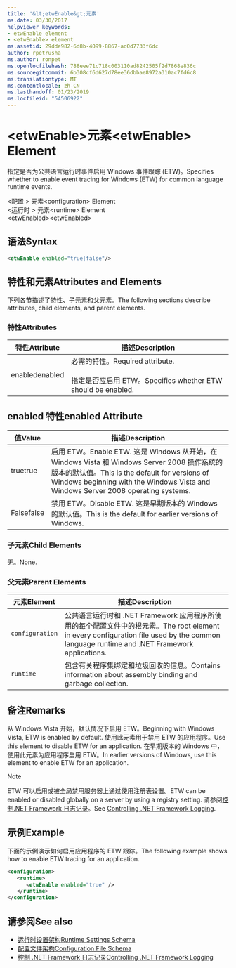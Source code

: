 ```yaml
---
title: '&lt;etwEnable&gt;元素'
ms.date: 03/30/2017
helpviewer_keywords:
- etwEnable element
- <etwEnable> element
ms.assetid: 29dde982-6d8b-4099-8867-ad0d7733f6dc
author: rpetrusha
ms.author: ronpet
ms.openlocfilehash: 788eee71c718c003110ad8242505f2d7868e836c
ms.sourcegitcommit: 6b308cf6d627d78ee36dbbae8972a310ac7fd6c8
ms.translationtype: MT
ms.contentlocale: zh-CN
ms.lasthandoff: 01/23/2019
ms.locfileid: "54506922"
---
```

# <a name="ltetwenablegt-element"></a><span data-ttu-id="72494-102">&lt;etwEnable&gt;元素</span><span class="sxs-lookup"><span data-stu-id="72494-102">&lt;etwEnable&gt; Element</span></span>
<span data-ttu-id="72494-103">指定是否为公共语言运行时事件启用 Windows 事件跟踪 (ETW)。</span><span class="sxs-lookup"><span data-stu-id="72494-103">Specifies whether to enable event tracing for Windows (ETW) for common language runtime events.</span></span>  
  
 <span data-ttu-id="72494-104">\<配置 > 元素</span><span class="sxs-lookup"><span data-stu-id="72494-104">\<configuration> Element</span></span>  
<span data-ttu-id="72494-105">\<运行时 > 元素</span><span class="sxs-lookup"><span data-stu-id="72494-105">\<runtime> Element</span></span>  
<span data-ttu-id="72494-106">\<etwEnabled></span><span class="sxs-lookup"><span data-stu-id="72494-106">\<etwEnabled></span></span>  
  
## <a name="syntax"></a><span data-ttu-id="72494-107">语法</span><span class="sxs-lookup"><span data-stu-id="72494-107">Syntax</span></span>  
  
```xml  
<etwEnable enabled="true|false"/>  
```  
  
## <a name="attributes-and-elements"></a><span data-ttu-id="72494-108">特性和元素</span><span class="sxs-lookup"><span data-stu-id="72494-108">Attributes and Elements</span></span>  
 <span data-ttu-id="72494-109">下列各节描述了特性、子元素和父元素。</span><span class="sxs-lookup"><span data-stu-id="72494-109">The following sections describe attributes, child elements, and parent elements.</span></span>  
  
### <a name="attributes"></a><span data-ttu-id="72494-110">特性</span><span class="sxs-lookup"><span data-stu-id="72494-110">Attributes</span></span>  
  
|<span data-ttu-id="72494-111">特性</span><span class="sxs-lookup"><span data-stu-id="72494-111">Attribute</span></span>|<span data-ttu-id="72494-112">描述</span><span class="sxs-lookup"><span data-stu-id="72494-112">Description</span></span>|  
|---------------|-----------------|  
|<span data-ttu-id="72494-113">enabled</span><span class="sxs-lookup"><span data-stu-id="72494-113">enabled</span></span>|<span data-ttu-id="72494-114">必需的特性。</span><span class="sxs-lookup"><span data-stu-id="72494-114">Required attribute.</span></span><br /><br /> <span data-ttu-id="72494-115">指定是否应启用 ETW。</span><span class="sxs-lookup"><span data-stu-id="72494-115">Specifies whether ETW should be enabled.</span></span>|  
  
## <a name="enabled-attribute"></a><span data-ttu-id="72494-116">enabled 特性</span><span class="sxs-lookup"><span data-stu-id="72494-116">enabled Attribute</span></span>  
  
|<span data-ttu-id="72494-117">值</span><span class="sxs-lookup"><span data-stu-id="72494-117">Value</span></span>|<span data-ttu-id="72494-118">描述</span><span class="sxs-lookup"><span data-stu-id="72494-118">Description</span></span>|  
|-----------|-----------------|  
|<span data-ttu-id="72494-119">true</span><span class="sxs-lookup"><span data-stu-id="72494-119">true</span></span>|<span data-ttu-id="72494-120">启用 ETW。</span><span class="sxs-lookup"><span data-stu-id="72494-120">Enable ETW.</span></span> <span data-ttu-id="72494-121">这是 Windows 从开始，在 Windows Vista 和 Windows Server 2008 操作系统的版本的默认值。</span><span class="sxs-lookup"><span data-stu-id="72494-121">This is the default for versions of Windows beginning with the Windows Vista and Windows Server 2008 operating systems.</span></span>|  
|<span data-ttu-id="72494-122">False</span><span class="sxs-lookup"><span data-stu-id="72494-122">false</span></span>|<span data-ttu-id="72494-123">禁用 ETW。</span><span class="sxs-lookup"><span data-stu-id="72494-123">Disable ETW.</span></span> <span data-ttu-id="72494-124">这是早期版本的 Windows 的默认值。</span><span class="sxs-lookup"><span data-stu-id="72494-124">This is the default for earlier versions of Windows.</span></span>|  
  
### <a name="child-elements"></a><span data-ttu-id="72494-125">子元素</span><span class="sxs-lookup"><span data-stu-id="72494-125">Child Elements</span></span>  
 <span data-ttu-id="72494-126">无。</span><span class="sxs-lookup"><span data-stu-id="72494-126">None.</span></span>  
  
### <a name="parent-elements"></a><span data-ttu-id="72494-127">父元素</span><span class="sxs-lookup"><span data-stu-id="72494-127">Parent Elements</span></span>  
  
|<span data-ttu-id="72494-128">元素</span><span class="sxs-lookup"><span data-stu-id="72494-128">Element</span></span>|<span data-ttu-id="72494-129">描述</span><span class="sxs-lookup"><span data-stu-id="72494-129">Description</span></span>|  
|-------------|-----------------|  
|`configuration`|<span data-ttu-id="72494-130">公共语言运行时和 .NET Framework 应用程序所使用的每个配置文件中的根元素。</span><span class="sxs-lookup"><span data-stu-id="72494-130">The root element in every configuration file used by the common language runtime and .NET Framework applications.</span></span>|  
|`runtime`|<span data-ttu-id="72494-131">包含有关程序集绑定和垃圾回收的信息。</span><span class="sxs-lookup"><span data-stu-id="72494-131">Contains information about assembly binding and garbage collection.</span></span>|  
  
## <a name="remarks"></a><span data-ttu-id="72494-132">备注</span><span class="sxs-lookup"><span data-stu-id="72494-132">Remarks</span></span>  
 <span data-ttu-id="72494-133">从 Windows Vista 开始，默认情况下启用 ETW。</span><span class="sxs-lookup"><span data-stu-id="72494-133">Beginning with Windows Vista, ETW is enabled by default.</span></span> <span data-ttu-id="72494-134">使用此元素用于禁用 ETW 的应用程序。</span><span class="sxs-lookup"><span data-stu-id="72494-134">Use this element to disable ETW for an application.</span></span> <span data-ttu-id="72494-135">在早期版本的 Windows 中，使用此元素为应用程序启用 ETW。</span><span class="sxs-lookup"><span data-stu-id="72494-135">In earlier versions of Windows, use this element to enable ETW for an application.</span></span>  
  
> [!NOTE]
>  <span data-ttu-id="72494-136">ETW 可以启用或被全局禁用服务器上通过使用注册表设置。</span><span class="sxs-lookup"><span data-stu-id="72494-136">ETW can be enabled or disabled globally on a server by using a registry setting.</span></span> <span data-ttu-id="72494-137">请参阅[控制.NET Framework 日志记录](../../../../../docs/framework/performance/controlling-logging.md)。</span><span class="sxs-lookup"><span data-stu-id="72494-137">See [Controlling .NET Framework Logging](../../../../../docs/framework/performance/controlling-logging.md).</span></span>  
  
## <a name="example"></a><span data-ttu-id="72494-138">示例</span><span class="sxs-lookup"><span data-stu-id="72494-138">Example</span></span>  
 <span data-ttu-id="72494-139">下面的示例演示如何启用应用程序的 ETW 跟踪。</span><span class="sxs-lookup"><span data-stu-id="72494-139">The following example shows how to enable ETW tracing for an application.</span></span>  
  
```xml  
<configuration>  
   <runtime>  
      <etwEnable enabled="true" />  
   </runtime>  
</configuration>  
```  
  
## <a name="see-also"></a><span data-ttu-id="72494-140">请参阅</span><span class="sxs-lookup"><span data-stu-id="72494-140">See also</span></span>
- [<span data-ttu-id="72494-141">运行时设置架构</span><span class="sxs-lookup"><span data-stu-id="72494-141">Runtime Settings Schema</span></span>](../../../../../docs/framework/configure-apps/file-schema/runtime/index.md)
- [<span data-ttu-id="72494-142">配置文件架构</span><span class="sxs-lookup"><span data-stu-id="72494-142">Configuration File Schema</span></span>](../../../../../docs/framework/configure-apps/file-schema/index.md)
- [<span data-ttu-id="72494-143">控制 .NET Framework 日志记录</span><span class="sxs-lookup"><span data-stu-id="72494-143">Controlling .NET Framework Logging</span></span>](../../../../../docs/framework/performance/controlling-logging.md)
